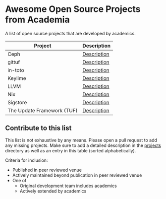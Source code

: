 # Awesome Open Source Projects from Academia

A list of open source projects that are developed by academics.

| Project | Description |
|---------|-------------|
| Ceph | [Description](/projects/ceph/README.md) |
| gittuf | [Description](/projects/gittuf/README.md) |
| in-toto | [Description](/projects/in-toto/README.md) |
| Keylime | [Description](/projects/keylime/README.md) |
| LLVM | [Description](/projects/llvm/README.md) |
| Nix | [Description](/projects/nix/README.md) |
| Sigstore | [Description](/projects/sigstore/README.md) |
| The Update Framework (TUF) | [Description](/projects/the-update-framework/README.md) |

## Contribute to this list

This list is not exhaustive by any means. Please open a pull request to add any
missing projects. Make sure to add a detailed description in the
[projects](/projects) directory as well as an entry in this table (sorted
alphabetically).

Criteria for inclusion:

- Published in peer reviewed venue
- Actively maintained beyond publication in peer reviewed venue
- One of
  - Original development team includes academics
  - Actively extended by academics
